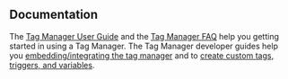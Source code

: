 ## Documentation

The [Tag Manager User Guide](https://matomo.org/docs/tag-manager/) and the [Tag Manager FAQ](https://matomo.org/faq/tag-manager/) help you getting started in using a Tag Manager.
The Tag Manager developer guides help you [embedding/integrating the tag manager](https://developer.matomo.org/guides/tagmanager/introduction) and to [create custom tags, triggers, and variables](https://developer.matomo.org/guides/tagmanager/settingup).